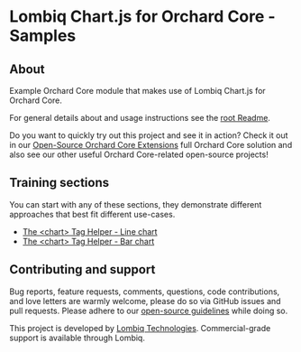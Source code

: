 # Lombiq Chart.js for Orchard Core - Samples



## About

Example Orchard Core module that makes use of Lombiq Chart.js for Orchard Core.

For general details about and usage instructions see the [root Readme](../Readme.md).

Do you want to quickly try out this project and see it in action? Check it out in our [Open-Source Orchard Core Extensions](https://github.com/Lombiq/Open-Source-Orchard-Core-Extensions) full Orchard Core solution and also see our other useful Orchard Core-related open-source projects!

## Training sections


You can start with any of these sections, they demonstrate different approaches that best fit different use-cases.

- [The \<chart> Tag Helper - Line chart](../Lombiq.ChartJs.Samples/Views/Sample/History.cshtml)
- [The \<chart> Tag Helper - Bar chart](../Lombiq.ChartJs.Samples/Views/Sample/Balance.cshtml)

## Contributing and support

Bug reports, feature requests, comments, questions, code contributions, and love letters are warmly welcome, please do so via GitHub issues and pull requests. Please adhere to our [open-source guidelines](https://lombiq.com/open-source-guidelines) while doing so.

This project is developed by [Lombiq Technologies](https://lombiq.com/). Commercial-grade support is available through Lombiq.
